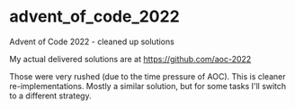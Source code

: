 # advent_of_code_2022
Advent of Code 2022 - cleaned up solutions

My actual delivered solutions are at https://github.com/aoc-2022 

Those were very rushed (due to the time pressure of AOC). This is cleaner re-implementations. Mostly a similar
solution, but for some tasks I'll switch to a different strategy.
